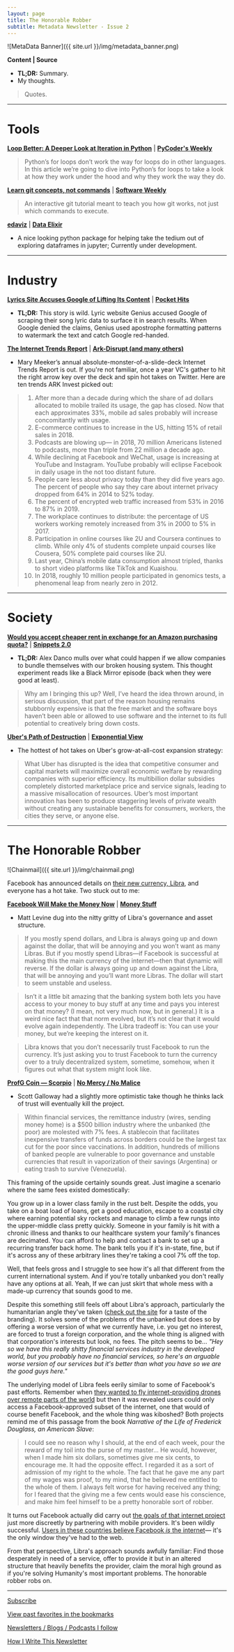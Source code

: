 ```yaml
---
layout: page
title: The Honorable Robber
subtitle: Metadata Newsletter - Issue 2
---
```


![MetaData Banner]({{ site.url }}/img/metadata_banner.png)

**Content \| Source**

- **TL;DR:** Summary.
- My thoughts.

> Quotes.

---

# Tools

[**Loop Better: A Deeper Look at Iteration in Python**](https://treyhunner.com/2019/06/loop-better-a-deeper-look-at-iteration-in-python/) \| [**PyCoder's Weekly**](https://pycoders.com/)

> Python’s for loops don’t work the way for loops do in other languages. In this article we’re going to dive into Python’s for loops to take a look at how they work under the hood and why they work the way they do.

[**Learn git concepts, not commands**](https://dev.to/unseenwizzard/learn-git-concepts-not-commands-4gjc) \| [**Software Weekly**](https://us12.campaign-archive.com/home/?u=0e61a764c5cf33d9f3eff0749&id=846fac531b)

> An interactive git tutorial meant to teach you how git works, not just which commands to execute.

[**edaviz**](https://github.com/tkrabel/edaviz) \| [**Data Elixir**](https://dataelixir.com/)

- A nice looking python package for helping take the tedium out of exploring dataframes in jupyter; Currently under development.

---

# Industry

[**Lyrics Site Accuses Google of Lifting Its Content**](https://www.wsj.com/articles/lyrics-site-genius-com-accuses-google-of-lifting-its-content-11560677400?mod=hp_lead_pos2) \| [**Pocket Hits**](https://getpocket.com/explore/pocket-hits)

- **TL;DR:** This story is wild. Lyric website Genius accused Google of scraping their song lyric data to surface it in search results. When Google denied the claims, Genius used apostrophe formatting patterns to watermark the text and catch Google red-handed.

[**The Internet Trends Report**](https://www.bondcap.com/report/itr19/) \| [**Ark-Disrupt (and many others)**](https://ark-invest.com/ark-newsletter)

- Mary Meeker’s annual absolute-monster-of-a-slide-deck Internet Trends Report is out. If you're not familiar, once a year VC's gather to hit the right arrow key over the deck and spin hot takes on Twitter. Here are ten trends ARK Invest picked out:

> 1. After more than a decade during which the share of ad dollars allocated to mobile trailed its usage, the gap has closed. Now that each approximates 33%, mobile ad sales probably will increase concomitantly with usage.
> 2. E-commerce continues to increase in the US, hitting 15% of retail sales in 2018.
> 3. Podcasts are blowing up— in 2018, 70 million Americans listened to podcasts, more than triple from 22 million a decade ago.
> 4. While declining at Facebook and WeChat, usage is increasing at YouTube and Instagram. YouTube probably will eclipse Facebook in daily usage in the not too distant future.
> 5. People care less about privacy today than they did five years ago. The percent of people who say they care about internet privacy dropped from 64% in 2014 to 52% today.
> 6. The percent of encrypted web traffic increased from 53% in 2016 to 87% in 2019.
> 7. The workplace continues to distribute: the percentage of US workers working remotely increased from 3% in 2000 to 5% in 2017.
> 8. Participation in online courses like 2U and Coursera continues to climb. While only 4% of students complete unpaid courses like Cousera, 50% complete paid courses like 2U.
> 9. Last year, China’s mobile data consumption almost tripled, thanks to short video platforms like TikTok and Kuaishou.
> 10. In 2018, roughly 10 million people participated in genomics tests, a phenomenal leap from nearly zero in 2012.

---

# Society

[**Would you accept cheaper rent in exchange for an Amazon purchasing quota?**](https://alexdanco.com/2019/06/12/would-you-accept-cheaper-rent-in-exchange-for-a-monthly-amazon-purchasing-quota/) \| [**Snippets 2.0**](https://danco.substack.com/)

- **TL;DR:** Alex Danco mulls over what could happen if we allow companies to bundle themselves with our broken housing system. This thought experiment reads like a Black Mirror episode (back when they were good at least).

> Why am I bringing this up? Well, I’ve heard the idea thrown around, in serious discussion, that part of the reason housing remains stubbornly expensive is that the free market and the software boys haven’t been able or allowed to use software and the internet to its full potential to creatively bring down costs.


[**Uber's Path of Destruction**](https://americanaffairsjournal.org/2019/05/ubers-path-of-destruction/) \| [**Exponential View**](https://www.exponentialview.co/)

- The hottest of hot takes on Uber's grow-at-all-cost expansion strategy:

> What Uber has disrupted is the idea that competitive consumer and capital markets will maximize overall economic welfare by rewarding companies with superior efficiency. Its multibillion dollar subsidies completely distorted marketplace price and service signals, leading to a massive misallocation of resources. Uber’s most important innovation has been to produce staggering levels of private wealth without creating any sustainable benefits for consumers, workers, the cities they serve, or anyone else.

---

# The Honorable Robber

![Chainmail]({{ site.url }}/img/chainmail.png)

Facebook has announced details on [their new currency, Libra](https://libra.org/en-US/), and everyone has a hot take. Two stuck out to me:

[**Facebook Will Make the Money Now**](https://www.bloomberg.com/opinion/articles/2019-06-18/facebook-will-make-the-money-now) \| [**Money Stuff**](https://www.bloomberg.com/opinion/authors/ARbTQlRLRjE/matthew-s-levine)

- Matt Levine dug into the nitty gritty of Libra's governance and asset structure.

> If you mostly spend dollars, and Libra is always going up and down against the dollar, that will be annoying and you won’t want as many Libras. But if you mostly spend Libras—if Facebook is successful at making this the main currency of the internet—then that dynamic will reverse. If the dollar is always going up and down against the Libra, that will be annoying and you’ll want more Libras. The dollar will start to seem unstable and useless.

> Isn’t it a little bit amazing that the banking system both lets you have access to your money to buy stuff at any time and pays you interest on that money? (I mean, not very much now, but in general.) It is a weird nice fact that that norm evolved, but it’s not clear that it would evolve again independently. The Libra tradeoff is: You can use your money, but we’re keeping the interest on it.

> Libra knows that you don’t necessarily trust Facebook to run the currency. It’s just asking you to trust Facebook to turn the currency over to a truly decentralized system, sometime, somehow, when it figures out what that system might look like.

[**ProfG Coin — Scorpio**](https://www.profgalloway.com/profg-coin) \| [**No Mercy / No Malice**](https://www.profgalloway.com/)

- Scott Galloway had a slightly more optimistic take though he thinks lack of trust will eventually kill the project.

> Within financial services, the remittance industry (wires, sending money home) is a $500 billion industry where the unbanked (the poor) are molested with 7% fees. A stablecoin that facilitates inexpensive transfers of funds across borders could be the largest tax cut for the poor since vaccinations. In addition, hundreds of millions of banked people are vulnerable to poor governance and unstable currencies that result in vaporization of their savings (Argentina) or eating trash to survive (Venezuela).

This framing of the upside certainly sounds great. Just imagine a scenario where the same fees existed domestically:

You grow up in a lower class family in the rust belt. Despite the odds, you take on a boat load of loans, get a good education, escape to a coastal city where earning potential sky rockets and manage to climb a few rungs into the upper-middle class pretty quickly. Someone in your family is hit with a chronic illness and thanks to our healthcare system your family's finances are decimated. You can afford to help and contact a bank to set up a recurring transfer back home. The bank tells you if it's in-state, fine, but if it's across any of these arbitrary lines they're taking a cool 7% off the top.

Well, that feels gross and I struggle to see how it's all that different from the current international system. And if you're totally unbanked you don't really have any options at all. Yeah, If we can just skirt that whole mess with a made-up currency that sounds good to me.

Despite this something still feels off about Libra's approach, particularly the humanitarian angle they've taken ([check out the site](https://libra.org/en-US/) for a taste of the branding). It solves some of the problems of the unbanked but does so by offering a worse version of what we currently have, i.e. you get no interest, are forced to trust a foreign corporation, and the whole thing is aligned with that corporation's interests but look, no fees. The pitch seems to be... *"Hey so we have this really shitty financial services industry in the developed world, but you probably have no financial services, so here's an arguable worse version of our services but it's better than what you have so we are the good guys here."*

The underlying model of Libra feels eerily similar to some of Facebook's past efforts. Remember when [they wanted to fly internet-providing drones over remote parts of the world](https://www.wired.com/story/what-happened-to-facebooks-grand-plan-to-wire-the-world/) but then it was revealed users could only access a Facebook-approved subset of the internet, one that would of course benefit Facebook, and the whole thing was kiboshed? Both projects remind me of this passage from the book *Narrative of the Life of Frederick Douglass, an American Slave*:

> I could see no reason why I should, at the end of each week, pour the reward of my toil into the purse of my master... He would, however, when I made him six dollars, sometimes give me six cents, to encourage me. It had the opposite effect. I regarded it as a sort of admission of my right to the whole. The fact that he gave me any part of my wages was proof, to my mind, that he believed me entitled to the whole of them. I always felt worse for having received any thing; for I feared that the giving me a few cents would ease his conscience, and make him feel himself to be a pretty honorable sort of robber.

It turns out Facebook actually did carry out [the goals of that internet project](https://medium.com/@anneconnelly/why-facebooks-new-libra-coin-is-good-and-really-bad-for-the-world-4446a816fa23) just more discreetly by partnering with mobile providers. It's been wildly successful. [Users in these countries believe Facebook *is* the internet](https://qz.com/333313/milliions-of-facebook-users-have-no-idea-theyre-using-the-internet/)— it's the only window they've had to the web.

From that perspective, Libra's approach sounds awfully familiar: Find those desperately in need of a service, offer to provide it but in an altered structure that heavily benefits the provider, claim the moral high ground as if you're solving Humanity's most important problems. The honorable robber robs on.

---

[Subscribe](https://metadata.substack.com/)

[View past favorites in the bookmarks](https://pdtenpas.github.io/)

[Newsletters / Blogs / Podcasts I follow](https://pdtenpas.github.io/pages/newsletter/sources/)

[How I Write This Newsletter](https://pdtenpas.github.io/pages/newsletter/read_newsletters/)
